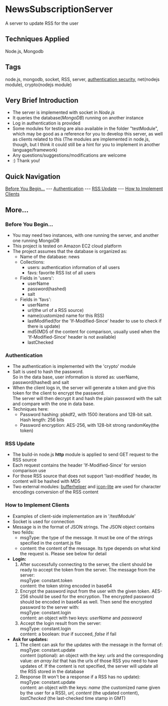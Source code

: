 NewsSubscriptionServer
======================

A server to update RSS for the user

<h2>Techniques Applied</h2>
Node.js, Mongodb

<h2>Tags</h2>
node.js, mongodb, socket, RSS, server, <a href='#authentication'>authentication security</a>, net(nodejs module), crypto(nodejs module)

<h2>Very Brief Introduction</h2>
<ul>
<li>The server is implemented with socket in <em>Node.js</em></li>
<li>It queries the database(<em>MongoDB</em>) running on another instance</li>
<li>Log in authentication is provided</li>
<li>Some modules for testing are also available in the folder "testModule", which may be good as a reference for you to develop this server, as well as clients related to this (The modules are implemented in node.js, though, but I think it could still be a hint for you to implement in another language/framework)</li>
<li>Any questions/suggestions/modifications are welcome</li>
<li>:) Thank you!</li>
</ul>

<h2>Quick Navigation</h2>
<a href='#before-you-begin'>Before You Begin...</a> --- <a href='#authentication'>Authentication</a> --- <a href='#rss-update'>RSS Update</a> --- 
<a href='#how-to-implement-clients'>How to Implement Clients</a>

<h2>More...</h2>
<h3>Before You Begin...</h3>
<ul>
<li>You may need two instances, with one running the server, and another one running MongoDB</li>
<li>This project is tested on Amazon EC2 cloud platform</li>
<li>The project assumes that the database is organized as:
    <ul>
	<li>Name of the database: news</li>
	<li>Collections: 
		<ul>
			<li>users: authentication information of all users</li>
			<li>favs: favorite RSS list of all users</li>
		</ul>
	</li>
	<li>Fields in 'users': 
		<ul>
			<li>userName</li>
			<li>password(hashed)</li>
			<li>salt</li>
		</ul>
	<li>Fields in 'favs': 
		<ul>
			<li>userName</li>
			<li>url(the url of a RSS source)</li>
			<li>name(customized name for this RSS)</li>
			<li>lastModified(for the 'If-Modified-Since' header to use to check if there is update)</li>
			<li>md5(MD5 of the content for comparison, usually used when the 'If-Modified-Since' header is not available)</li>
			<li>lastChecked</li>
		</ul>
	</li>
    </ul>
</li>
</ul>

<h3>Authentication</h3>
<ul>
<li>The authentication is implemented with the 'crypto' module</li>
<li>Salt is used to hash the password.<br /> 
    So in the data base, user information is stored as: userName, password(hashed) and salt</li>
<li>When the client logs in, the server will generate a token and give this token for the client
    to encrypt the password.<br />The server will then decrypt it and hash the plain password with the salt
    and compare with the one in data base.</li>
<li>Techniques here: 
    <ul>
      <li>Password hashing: pbkdf2, with 1500 iterations and 128-bit salt. Hash length: 256 bits</li>
      <li>Password encryption: AES-256, with 128-bit strong randomKey(the token)</li>
    </ul>
</li>
</ul>

<h3>RSS Update</h3>
<ul>
<li>The build-in node.js <b>http</b> module is applied to send GET request to the RSS source</li>
<li>Each request contains the header 'If-Modified-Since' for version comparison use</li>
<li>For those RSS source that does not support 'last-modified' header, its content will be hashed with MD5</li>
<li>Two external modules: <a href='https://github.com/JacksonTian/bufferhelper'>bufferhelper</a> 
and <a href='https://github.com/ashtuchkin/iconv-lite'>icon-lite</a> are used for character encodings conversion of the RSS content</li>
</ul>

<h3>How to Implement Clients</h3>
<ul>
	<li>Examples of client-side implementation are in '/testModule'</li>
	<li>Socket is used for connection</li>
	<li>Message is in the format of JSON strings. The JSON object contains two feilds: 
		<ul>
			<li>msgType: the type of the message. It must be one of the strings specified in the contant.js file</li>
			<li>content: the content of the message. Its type depends on what kind the request is. Please see below for detail</li>
		</ul>
	</li>
	<li><b>Login:</b>
		<ol>
			<li>After successfully connecting to the server, the client should be ready to accept the token from the server. The message from the server: <br/>
			msgType: constant.token<br/>
			content: the token string encoded in base64</li>
			<li>Encrypt the password input from the user with the given token. AES-256 should be used for the encryption. The encrypted password should be encoded in base64 as well.
			Then send the encrypted password to the server with: <br/>
			msgType: constant.login<br/>
			content: an object with two keys: <em>userName</em> and <em>password</em></li>
			<li>Accept the login result from the server: <br/>
			msgType: constant.login<br/>
			content: a boolean: <em>true</em> if succeed, <em>false</em> if fail</li>
		</ol>
	</li>
	<li><b>Ask for updates:</b>
		<ol>
			<li>The client can ask for the updates with the message in the format of:<br/>
			msgType: constant.update<br/>
			content (optional): an object with the key: <em>urls</em> and the corresponding value: <em>an array list</em> that has the urls of those RSS you need to have updates of. 
			If the content is not specified, the server will update all the RSS stored in the database</li>
			<li>Response (It won't be a response if a RSS has no update): <br/>
			msgType: constant.update<br/>
			content: an object with the keys: <em>name</em> (the customized name given by the user for a RSS), 
			<em>url</em>, <em>content</em> (the updated content), <em>lastChecked</em> (the last-checked time stamp in GMT)</li>
		</ol>
	</li>

</ul>

